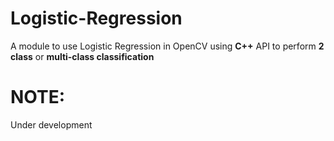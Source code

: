 Logistic-Regression
============================

A module to use Logistic Regression in OpenCV using <b>C++</b> API to perform <b>2 class</b> or <b>multi-class classification</b>

NOTE:
============================
Under development